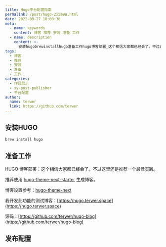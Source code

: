 ```yaml
---
title: Hugo平台配置指南
permalink: /post/hugo-2x5m9a.html
date: 2022-09-27 10:00:30
meta:
  - name: keywords
    content: 博客 推荐 安装 准备 工作
  - name: description
    content: >-
      安装hugobrewinstallhugo准备工作hugo博客部署_这个相信大家都已经会了。不过这里还是推荐一个最佳实践。推荐使用hugothemenextstarter生成博客。博客设置参考_hugothemenext我开发此功能的测试博客_https_hugoterwerspace源码_https_githubcomterwerhugoblog发布配置‍
tags:
  - 博客
  - 推荐
  - 安装
  - 准备
  - 工作
categories:
  - 作品展示
  - sy-post-publisher
  - 平台配置
author:
  name: terwer
  link: https://github.com/terwer
---
```




## 安装HUGO

```bash
brew install hugo
```

## 准备工作

HUGO 博客部署：这个相信大家都已经会了。不过这里还是推荐一个最佳实践。

推荐使用 [hugo-theme-next-starter](https://github.com/hugo-next/hugo-theme-next-starter) 生成博客。

博客设置参考：[hugo-theme-next](https://github.com/hugo-next/hugo-theme-next#-direct-reference)

我开发此功能的测试博客：[https://hugo.terwer.space](https://hugo.terwer.space)

源码：[https://github.com/terwer/hugo-blog](https://github.com/terwer/hugo-blog)

## 发布配置

‍
